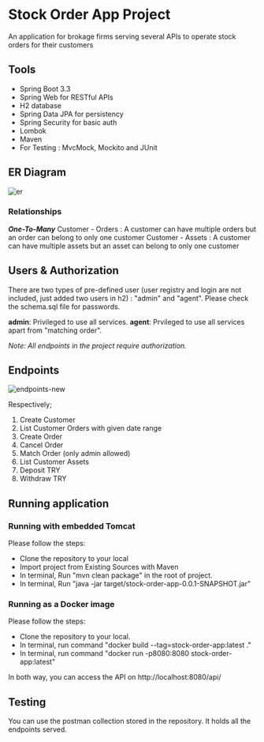 # Stock Order App Project
An application for brokage firms serving several APIs to operate stock orders for their customers
## Tools
* Spring Boot 3.3
* Spring Web for RESTful APIs
* H2 database
* Spring Data JPA for persistency
* Spring Security for basic auth
* Lombok
* Maven
* For Testing : MvcMock, Mockito and JUnit

## ER Diagram
![er](https://github.com/user-attachments/assets/34957a51-04b1-4a42-b023-633d542139da)

### Relationships
***One-To-Many***
Customer - Orders : A customer can have multiple orders but an order can belong to only one customer
Customer - Assets : A customer can have multiple assets but an asset can belong to only one customer

## Users & Authorization
There are two types of pre-defined user (user registry and login are not included, just added two users in h2) : "admin" and "agent". Please check the schema.sql file for passwords.

**admin**: Privileged to use all services.
**agent**: Prvileged to use all services apart from "matching order".

*Note: All endpoints in the project require authorization.*

## Endpoints

![endpoints-new](https://github.com/user-attachments/assets/f7dc1bf3-0c97-4b85-b1de-b39613a1cb82)

Respectively;
1. Create Customer
2. List Customer Orders with given date range
3. Create Order
4. Cancel Order
5. Match Order (only admin allowed)
6. List Customer Assets
7. Deposit TRY
8. Withdraw TRY

## Running application

### Running with embedded Tomcat
Please follow the steps:
* Clone the repository to your local
* Import project from Existing Sources with Maven
* In terminal, Run "mvn clean package" in the root of project.
* In terminal, Run "java -jar target/stock-order-app-0.0.1-SNAPSHOT.jar" 

### Running as a Docker image
Please follow the steps:
* Clone the repository to your local.
* In terminal, run command "docker build --tag=stock-order-app:latest ."
* In terminal, run command "docker run -p8080:8080 stock-order-app:latest"

In both way, you can access the API on http://localhost:8080/api/

## Testing
You can use the postman collection stored in the repository. It holds all the endpoints served.


